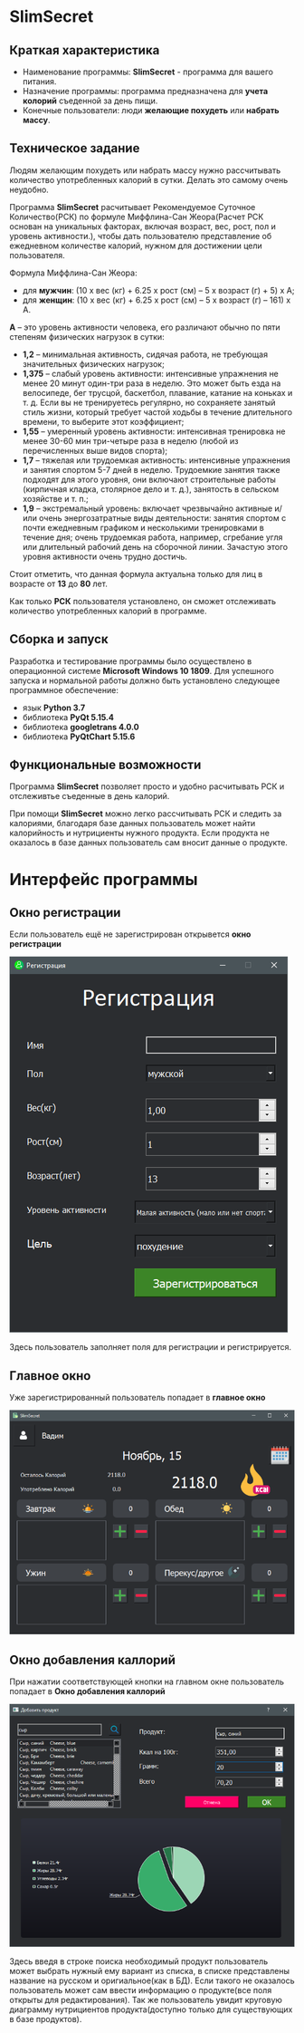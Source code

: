 # SlimSecret
 ## Краткая характеристика
* Наименование программы: **SlimSecret** - программа для вашего питания.
* Назначение программы: программа предназначена для **учета колорий** съеденной за день пищи.
* Конечные пользователи: люди **желающие похудеть** или **набрать массу**.

## Техническое задание
Людям желающим похудеть или набрать массу нужно рассчитывать количество употребленных калорий в сутки. Делать это самому очень неудобно. 

Программа **SlimSecret** расчитывает Рекомендуемое Суточное Количество(РСК) по формуле Миффлина-Сан Жеора(Расчет РСК основан на уникальных факторах, включая возраст, вес, рост, пол и уровень активности.), чтобы дать пользователю представление об ежедневном количестве калорий, нужном для достижении цели пользователя.

Формула Миффлина-Сан Жеора:

 + для **мужчин**: (10 x вес (кг) + 6.25 x рост (см) – 5 x возраст (г) + 5) x A;
 + для **женщин**: (10 x вес (кг) + 6.25 x рост (см) – 5 x возраст (г) – 161) x A.

**A** – это уровень активности человека, его различают обычно по пяти степеням физических нагрузок в сутки:

 + **1,2** – минимальная активность, сидячая работа, не требующая значительных физических нагрузок;
 + **1,375** – слабый уровень активности: интенсивные упражнения не менее 20 минут один-три раза в неделю. Это может быть езда на велосипеде, бег трусцой, баскетбол, плавание, катание на коньках и т. д. Если вы не тренируетесь регулярно, но сохраняете занятый стиль жизни, который требует частой ходьбы в течение длительного времени, то выберите этот коэффициент;
 + **1,55** – умеренный уровень активности: интенсивная тренировка не менее 30-60 мин три-четыре раза в неделю (любой из перечисленных выше видов спорта);
 + **1,7** – тяжелая или трудоемкая активность: интенсивные упражнения и занятия спортом 5-7 дней в неделю. Трудоемкие занятия также подходят для этого уровня, они включают строительные работы (кирпичная кладка, столярное дело и т. д.), занятость в сельском хозяйстве и т. п.;
 + **1,9** – экстремальный уровень: включает чрезвычайно активные и/или очень энергозатратные виды деятельности: занятия спортом с почти ежедневным графиком и несколькими тренировками в течение дня; очень трудоемкая работа, например, сгребание угля или длительный рабочий день на сборочной линии. Зачастую этого уровня активности очень трудно достичь.

Стоит отметить, что данная формула актуальна только для лиц в возрасте от **13** до **80** лет.

Как только **РСК** пользователя установлено, он сможет отслеживать количество употребленных калорий в программе.

## Сборка и запуск
Разработка и тестирование программы было осуществлено в операционной системе **Microsoft Windows 10 1809**. Для успешного запуска и нормальной работы должно быть установлено следующее программное обеспечение:

+ язык **Python 3.7**
+ библиотека **PyQt 5.15.4**
+ библиотека **googletrans 4.0.0**
+ библиотека **PyQtChart 5.15.6**

## Функциональные возможности
Программа **SlimSecret** позволяет просто и удобно расчитывать РСК и отслеживтье съеденные в день калорий.

При помощи **SlimSecret** можно легко рассчитывать РСК и следить за калориями, благодаря базе данных пользователь может найти калорийность и нутрициенты нужного продукта. Если продукта не оказалось в базе данных пользователь сам вносит данные о продукте.
# Интерфейс программы
## Окно регистрации
Если пользователь ещё не зарегистрирован открывется **окно регистрации**

![reg](./pic/reg.png 'Окно регистрации')

Здесь пользователь заполняет поля для регистрации и регистрируется.
## Главное окно
Уже зарегистрированный пользователь попадает в **главное окно**

![main](./pic/main.png 'Главное окно')
## Окно добавления каллорий
При нажатии соответствующей кнопки на главном окне пользователь попадает в **Окно добавления каллорий**

![add](./pic/add.png 'Окно добавления каллорий')

Здесь введя в строке поиска необходимый продукт пользователь может выбрать нужный ему вариант из списка, в списке представлены название на русском и оригиальное(как в БД). Если такого не оказалось пользователь может сам ввести информацию о продукте(все поля открыты для редактирования).
Так же пользователь увидит круговую диаграмму нутрициентов продукта(доступно только для существующих в базе продуктов).
